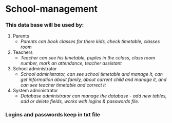 # School-management
### This data base will be used by:
1. Parents 
    - *Parents can book classes for there kids, check timetable, classes room*
2. Teachers
    - *Teacher can see his timetable, puples in the cclass, class room number, mark an attendance, teacher assistant*
3. School administrator
    - *School administrator, can see school timetable and manage it,  can get information about family, about carrent child and manage it, and can see teacher timetable and correct it*
4. System administrator
    - *Database administrator can manage the database - add new tables, add or delete fields, works with logins & passwords file.*

### Logins and passwords keep in txt file
